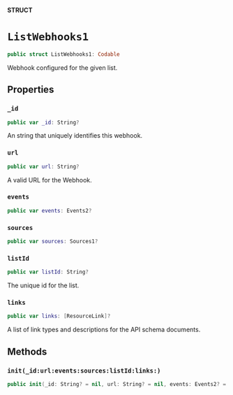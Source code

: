 **STRUCT**

# `ListWebhooks1`

```swift
public struct ListWebhooks1: Codable
```

Webhook configured for the given list.

## Properties
### `_id`

```swift
public var _id: String?
```

An string that uniquely identifies this webhook.

### `url`

```swift
public var url: String?
```

A valid URL for the Webhook.

### `events`

```swift
public var events: Events2?
```

### `sources`

```swift
public var sources: Sources1?
```

### `listId`

```swift
public var listId: String?
```

The unique id for the list.

### `links`

```swift
public var links: [ResourceLink]?
```

A list of link types and descriptions for the API schema documents.

## Methods
### `init(_id:url:events:sources:listId:links:)`

```swift
public init(_id: String? = nil, url: String? = nil, events: Events2? = nil, sources: Sources1? = nil, listId: String? = nil, links: [ResourceLink]? = nil)
```
